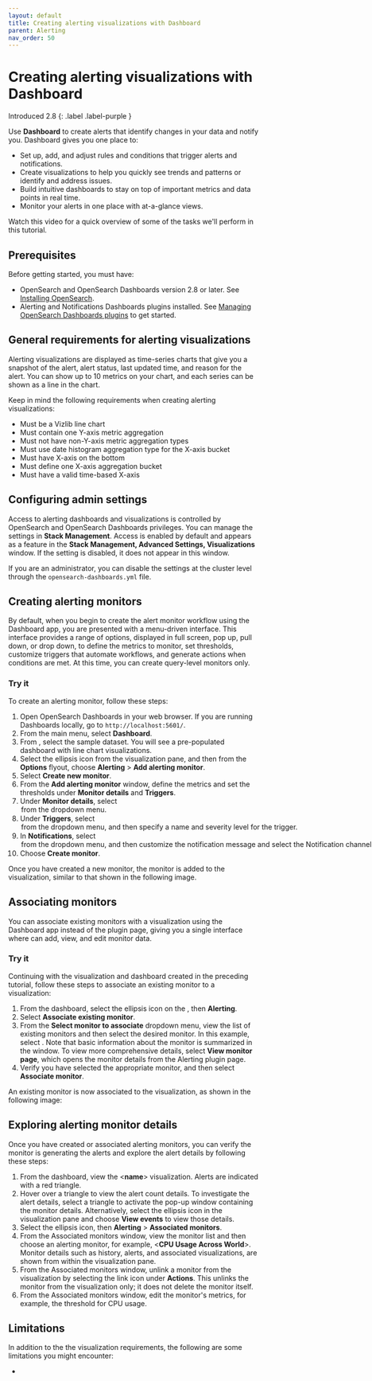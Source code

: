 ```yaml
---
layout: default
title: Creating alerting visualizations with Dashboard 
parent: Alerting
nav_order: 50
---
```


# Creating alerting visualizations with Dashboard
Introduced 2.8
{: .label .label-purple }

Use **Dashboard** to create alerts that identify changes in your data and notify you. Dashboard gives you one place to:

- Set up, add, and adjust rules and conditions that trigger alerts and notifications.
- Create visualizations to help you quickly see trends and patterns or identify and address issues.
- Build intuitive dashboards to stay on top of important metrics and data points in real time.
- Monitor your alerts in one place with at-a-glance views.

Watch this video for a quick overview of some of the tasks we'll perform in this tutorial.

<insert demo from SME>

## Prerequisites 

Before getting started, you must have:

- OpenSearch and OpenSearch Dashboards version 2.8 or later. See [Installing OpenSearch]({{site.url}}{{site.baseurl}}/install-and-configure/install-opensearch/index/).
- Alerting and Notifications Dashboards plugins installed. See [Managing OpenSearch Dashboards plugins]({{site.url}}{{site.baseurl}}install-and-configure/install-dashboards/plugins/) to get started.

## General requirements for alerting visualizations

Alerting visualizations are displayed as time-series charts that give you a snapshot of the alert, alert status, last updated time, and reason for the alert. You can show up to 10 metrics on your chart, and each series can be shown as a line in the chart.

Keep in mind the following requirements when creating alerting visualizations:

- Must be a Vizlib line chart
- Must contain one Y-axis metric aggregation
- Must not have non-Y-axis metric aggregation types
- Must use date histogram aggregation type for the X-axis bucket
- Must have X-axis on the bottom
- Must define one X-axis aggregation bucket
- Must have a valid time-based X-axis

## Configuring admin settings

 Access to alerting dashboards and visualizations is controlled by OpenSearch and OpenSearch Dashboards privileges. You can manage the settings in **Stack Management**. Access is enabled by default and appears as a feature in the **Stack Management, Advanced Settings, Visualizations** window. If the setting is disabled, it does not appear in this window. 
 
 If you are an administrator, you can disable the settings at the cluster level through the `opensearch-dashboards.yml` file.

## Creating alerting monitors

By default, when you begin to create the alert monitor workflow using the Dashboard app, you are presented with a menu-driven interface. This interface provides a range of options, displayed in full screen, pop up, pull down, or drop down, to define the metrics to monitor, set thresholds, customize triggers that automate workflows, and generate actions when conditions are met. At this time, you can create query-level monitors only.

### Try it

To create an alerting monitor, follow these steps:  

1. Open OpenSearch Dashboards in your web browser. If you are running Dashboards locally, go to `http://localhost:5601/`.
2. From the main menu, select **Dashboard**.
3. From **<window>**, select the **<name>** sample dataset. You will see a pre-populated dashboard with line chart visualizations.
4. Select the ellipsis icon from the **<name>** visualization pane, and then from the **Options** flyout, choose **Alerting** > **Add alerting monitor**.
5. Select **Create new monitor**.
6. From the **Add alerting monitor** window, define the metrics and set the thresholds under **Monitor details** and **Triggers**.
7. Under **Monitor details**, select <option> from the dropdown menu.
8. Under **Triggers**, select <option> from the dropdown menu, and then specify a name and severity level for the trigger.
9.  In **Notifications**, select <option> from the dropdown menu, and then customize the notification message and select the Notification channel.
10. Choose **Create monitor**.

Once you have created a new monitor, the monitor is added to the visualization, similar to that shown in the following image.  

<insert UI>

## Associating monitors

You can associate existing monitors with a visualization using the Dashboard app instead of the plugin page, giving you a single interface where can add, view, and edit monitor data. 

### Try it

Continuing with the visualization and dashboard created in the preceding tutorial, follow these steps to associate an existing monitor to a visualization:

1. From the dashboard, select the ellipsis icon on the **<name>**, then **Alerting**.
2. Select **Associate existing monitor**.
3. From the **Select monitor to associate** dropdown menu, view the list of existing monitors and then select the desired monitor. In this example, select **<name>**. Note that basic information about the monitor is summarized in the window. To view more comprehensive details, select **View monitor page**, which opens the monitor details from the Alerting plugin page.
4. Verify you have selected the appropriate monitor, and then select **Associate monitor**.

An existing monitor is now associated to the visualization, as shown in the following image:

<insert UI>

## Exploring alerting monitor details

Once you have created or associated alerting monitors, you can verify the monitor is generating the alerts and explore the alert details by following these steps:

1. From the dashboard, view the <**name**> visualization. Alerts are indicated with a red triangle. 
2. Hover over a triangle to view the alert count details. To investigate the alert details, select a triangle to activate the pop-up window containing the monitor details. Alternatively, select the ellipsis icon in the visualization pane and choose **View events** to view those details.
3. Select the ellipsis icon, then **Alerting** > **Associated monitors**.
4. From the Associated monitors window, view the monitor list and then choose an alerting monitor, for example, <**CPU Usage Across World**>. Monitor details such as history, alerts, and associated visualizations, are shown from within the visualization pane.
5. From the Associated monitors window, unlink a monitor from the visualization by selecting the link icon under **Actions**. This unlinks the monitor from the visualization only; it does not delete the monitor itself.
6. From the Associated monitors window, edit the monitor's metrics, for example, the threshold for CPU usage. 


<insert UI>

## Limitations

In addition to the the visualization requirements, the following are some limitations you might encounter:

- 

